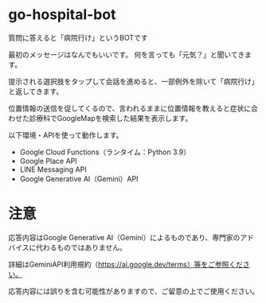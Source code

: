# go-hospital-bot
質問に答えると「病院行け」というBOTです

最初のメッセージはなんでもいいです。
何を言っても「元気？」と聞いてきます。

提示される選択肢をタップして会話を進めると、一部例外を除いて「病院行け」と返してきます。

位置情報の送信を促してくるので、言われるままに位置情報を教えると症状に合わせた診療科でGoogleMapを検索した結果を表示します。

以下環境・APIを使って動作します。
* Google Cloud Functions（ランタイム：Python 3.9）
* Google Place API
* LINE Messaging API
* Google Generative AI（Gemini）API

# 注意
応答内容はGoogle Generative AI（Gemini）によるものであり、専門家のアドバイスに代わるものではありません。

詳細はGeminiAPI利用規約（https://ai.google.dev/terms）等をご参照ください。

応答内容には誤りを含む可能性がありますので、ご留意の上でご使用ください。
